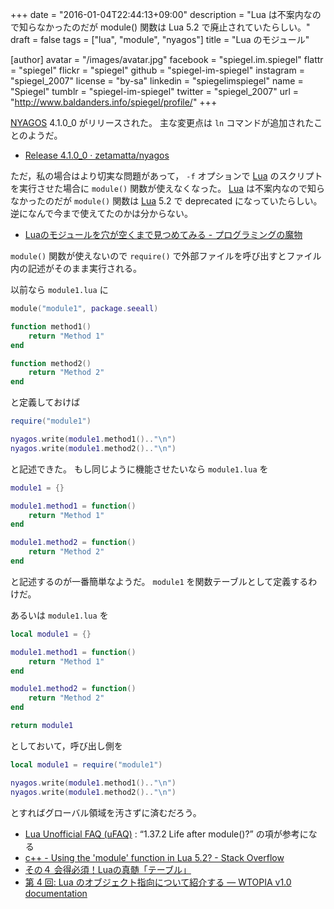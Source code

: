 +++
date = "2016-01-04T22:44:13+09:00"
description = "Lua は不案内なので知らなかったのだが module() 関数は Lua 5.2 で廃止されていたらしい。"
draft = false
tags = ["lua", "module", "nyagos"]
title = "Lua のモジュール"

[author]
  avatar = "/images/avatar.jpg"
  facebook = "spiegel.im.spiegel"
  flattr = "spiegel"
  flickr = "spiegel"
  github = "spiegel-im-spiegel"
  instagram = "spiegel_2007"
  license = "by-sa"
  linkedin = "spiegelimspiegel"
  name = "Spiegel"
  tumblr = "spiegel-im-spiegel"
  twitter = "spiegel_2007"
  url = "http://www.baldanders.info/spiegel/profile/"
+++

[NYAGOS] 4.1.0_0 がリリースされた。
主な変更点は `ln` コマンドが追加されたことのようだ。

- [Release 4.1.0_0 · zetamatta/nyagos](https://github.com/zetamatta/nyagos/releases/tag/4.1.0_0)

ただ，私の場合はより切実な問題があって， `-f` オプションで [Lua] のスクリプトを実行させた場合に `module()` 関数が使えなくなった。
[Lua] は不案内なので知らなかったのだが `module()` 関数は [Lua] 5.2 で deprecated になっていたらしい。
逆になんで今まで使えてたのかは分からない。

- [Luaのモジュールを穴が空くまで見つめてみる - プログラミングの魔物](http://p-monster.hatenablog.com/entry/2013/02/13/205419)

`module()` 関数が使えないので `require()` で外部ファイルを呼び出すとファイル内の記述がそのまま実行される。

以前なら `module1.lua` に

```lua
module("module1", package.seeall)

function method1()
	return "Method 1"
end

function method2()
	return "Method 2"
end
```

と定義しておけば

```lua
require("module1")

nyagos.write(module1.method1().."\n")
nyagos.write(module1.method2().."\n")
```

と記述できた。
もし同じように機能させたいなら `module1.lua` を

```lua
module1 = {}

module1.method1 = function()
	return "Method 1"
end

module1.method2 = function()
	return "Method 2"
end
```

と記述するのが一番簡単なようだ。
`module1` を関数テーブルとして定義するわけだ。

あるいは `module1.lua` を

```lua
local module1 = {}

module1.method1 = function()
	return "Method 1"
end

module1.method2 = function()
	return "Method 2"
end

return module1
```

としておいて，呼び出し側を

```lua
local module1 = require("module1")

nyagos.write(module1.method1().."\n")
nyagos.write(module1.method2().."\n")
```

とすればグローバル領域を汚さずに済むだろう。

- [Lua Unofficial FAQ (uFAQ)](http://www.luafaq.org/) : “1.37.2 Life after module()?” の項が参考になる
- [c++ - Using the 'module' function in Lua 5.2? - Stack Overflow](http://stackoverflow.com/questions/16849422/using-the-module-function-in-lua-5-2)
- [その４ 会得必須！Luaの真髄「テーブル」](http://marupeke296.com/LUA_No4_Table.html)
- [第 4 回: Lua のオブジェクト指向について紹介する — WTOPIA v1.0 documentation](http://www.ie.u-ryukyu.ac.jp/~e085739/lua.hajime.4.html)

[NYAGOS]: http://www.nyaos.org/index.cgi?p=NYAGOS "NYAOS.ORG - NYAGOS"
[Lua]: http://www.lua.org/ "The Programming Language Lua"
